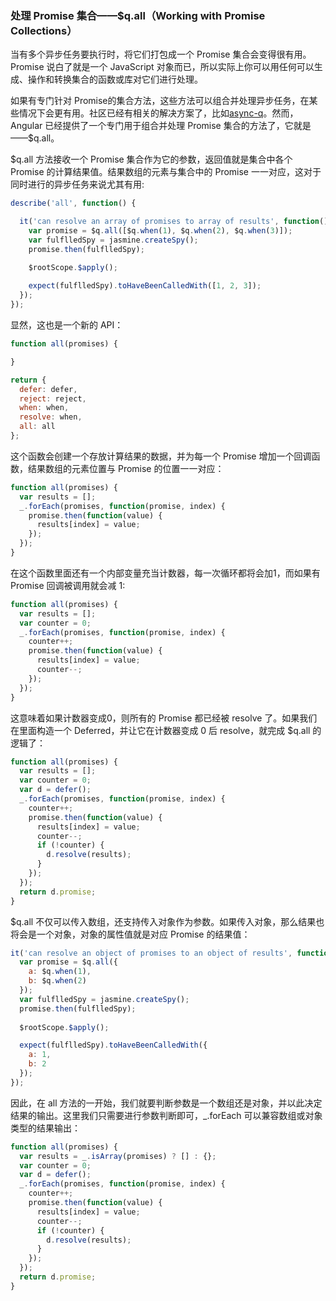 ### 处理 Promise 集合——$q.all（Working with Promise Collections）

当有多个异步任务要执行时，将它们打包成一个 Promise 集合会变得很有用。Promise 说白了就是一个 JavaScript 对象而已，所以实际上你可以用任何可以生成、操作和转换集合的函数或库对它们进行处理。

如果有专门针对 Promise的集合方法，这些方法可以组合并处理异步任务，在某些情况下会更有用。社区已经有相关的解决方案了，比如[async-q](https://www.npmjs.com/package/async-q)。然而，Angular 已经提供了一个专门用于组合并处理 Promise 集合的方法了，它就是——$q.all。

$q.all 方法接收一个 Promise 集合作为它的参数，返回值就是集合中各个 Promise 的计算结果值。结果数组的元素与集合中的 Promise 一一对应，这对于同时进行的异步任务来说尤其有用:

```js
describe('all', function() {

  it('can resolve an array of promises to array of results', function() {
    var promise = $q.all([$q.when(1), $q.when(2), $q.when(3)]);
    var fulflledSpy = jasmine.createSpy();
    promise.then(fulflledSpy);

    $rootScope.$apply();
    
    expect(fulflledSpy).toHaveBeenCalledWith([1, 2, 3]);
  });
});
```

显然，这也是一个新的 API：

```js
function all(promises) {

}

return {
  defer: defer,
  reject: reject,
  when: when,
  resolve: when,
  all: all
};
```

这个函数会创建一个存放计算结果的数据，并为每一个 Promise 增加一个回调函数，结果数组的元素位置与 Promise 的位置一一对应：

```js
function all(promises) {
  var results = [];
  _.forEach(promises, function(promise, index) {
    promise.then(function(value) {
      results[index] = value;
    });
  });
}
```

在这个函数里面还有一个内部变量充当计数器，每一次循环都将会加1，而如果有 Promise 回调被调用就会减 1:

```js
function all(promises) {
  var results = [];
  var counter = 0;
  _.forEach(promises, function(promise, index) {
    counter++;
    promise.then(function(value) {
      results[index] = value;
      counter--;
    });
  });
}
```

这意味着如果计数器变成0，则所有的 Promise 都已经被 resolve 了。如果我们在里面构造一个 Deferred，并让它在计数器变成 0 后 resolve，就完成 $q.all 的逻辑了：

```js
function all(promises) {
  var results = [];
  var counter = 0;
  var d = defer();
  _.forEach(promises, function(promise, index) {
    counter++;
    promise.then(function(value) {
      results[index] = value;
      counter--;
      if (!counter) {
        d.resolve(results);
      }
    });
  });
  return d.promise;
}
```

$q.all 不仅可以传入数组，还支持传入对象作为参数。如果传入对象，那么结果也将会是一个对象，对象的属性值就是对应 Promise 的结果值：

```js
it('can resolve an object of promises to an object of results', function() {
  var promise = $q.all({
    a: $q.when(1),
    b: $q.when(2)
  });
  var fulflledSpy = jasmine.createSpy();
  promise.then(fulflledSpy);
  
  $rootScope.$apply();

  expect(fulflledSpy).toHaveBeenCalledWith({
    a: 1,
    b: 2
  });
});
```

因此，在 all 方法的一开始，我们就要判断参数是一个数组还是对象，并以此决定结果的输出。这里我们只需要进行参数判断即可，\_.forEach 可以兼容数组或对象类型的结果输出：


```js
function all(promises) {
  var results = _.isArray(promises) ? [] : {};
  var counter = 0;
  var d = defer();
  _.forEach(promises, function(promise, index) {
    counter++;
    promise.then(function(value) {
      results[index] = value;
      counter--;
      if (!counter) {
        d.resolve(results);
      }
    });
  });
  return d.promise;
}
```